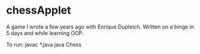 # chessApplet
A game I wrote a few years ago with Enrique Dupleich. Written on a binge in 5 days and while learning OOP. 

To run:
javac *.java
java Chess

